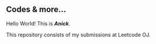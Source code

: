 ## Codes & more...

Hello World!
This is **_Anick_**.

This repository consists of my submissions at Leetcode OJ.

